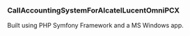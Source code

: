 ### CallAccountingSystemForAlcatelLucentOmniPCX
Built using PHP Symfony Framework and a MS Windows app.
